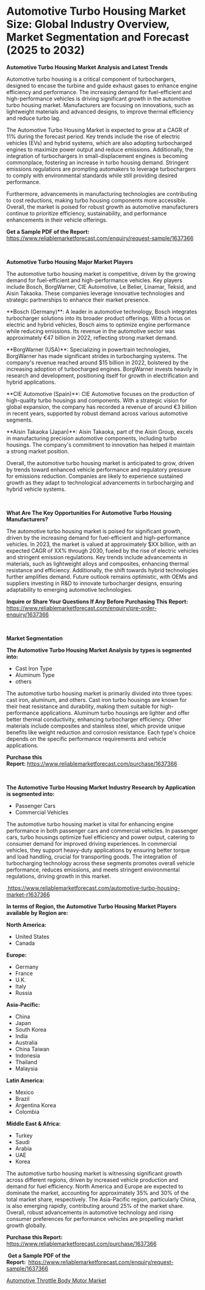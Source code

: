 <p><h1>Automotive Turbo Housing Market Size: Global Industry Overview, Market Segmentation and Forecast (2025 to 2032)</h1></p><p><strong>Automotive Turbo Housing Market Analysis and Latest Trends</strong></p>
<p><p>Automotive turbo housing is a critical component of turbochargers, designed to encase the turbine and guide exhaust gases to enhance engine efficiency and performance. The increasing demand for fuel-efficient and high-performance vehicles is driving significant growth in the automotive turbo housing market. Manufacturers are focusing on innovations, such as lightweight materials and advanced designs, to improve thermal efficiency and reduce turbo lag.</p><p>The Automotive Turbo Housing Market is expected to grow at a CAGR of 11% during the forecast period. Key trends include the rise of electric vehicles (EVs) and hybrid systems, which are also adopting turbocharged engines to maximize power output and reduce emissions. Additionally, the integration of turbochargers in small-displacement engines is becoming commonplace, fostering an increase in turbo housing demand. Stringent emissions regulations are prompting automakers to leverage turbochargers to comply with environmental standards while still providing desired performance.</p><p>Furthermore, advancements in manufacturing technologies are contributing to cost reductions, making turbo housing components more accessible. Overall, the market is poised for robust growth as automotive manufacturers continue to prioritize efficiency, sustainability, and performance enhancements in their vehicle offerings.</p></p>
<p><strong>Get a Sample PDF of the Report:&nbsp;</strong> <a href="https://www.reliablemarketforecast.com/enquiry/request-sample/1637366?utm_campaign=2949&utm_medium=2&utm_source=Github&utm_content=ia&utm_term=23032025&utm_id=automotive-turbo-housing">https://www.reliablemarketforecast.com/enquiry/request-sample/1637366</a></p>
<p>&nbsp;</p>
<p><strong>Automotive Turbo Housing Major Market Players</strong></p>
<p><p>The automotive turbo housing market is competitive, driven by the growing demand for fuel-efficient and high-performance vehicles. Key players include Bosch, BorgWarner, CIE Automotive, Le Belier, Linamar, Teksid, and Aisin Takaoka. These companies leverage innovative technologies and strategic partnerships to enhance their market presence.</p><p>**Bosch (Germany)**: A leader in automotive technology, Bosch integrates turbocharger solutions into its broader product offerings. With a focus on electric and hybrid vehicles, Bosch aims to optimize engine performance while reducing emissions. Its revenue in the automotive sector was approximately €47 billion in 2022, reflecting strong market demand.</p><p>**BorgWarner (USA)**: Specializing in powertrain technologies, BorgWarner has made significant strides in turbocharging systems. The company's revenue reached around $15 billion in 2022, bolstered by the increasing adoption of turbocharged engines. BorgWarner invests heavily in research and development, positioning itself for growth in electrification and hybrid applications.</p><p>**CIE Automotive (Spain)**: CIE Automotive focuses on the production of high-quality turbo housings and components. With a strategic vision for global expansion, the company has recorded a revenue of around €3 billion in recent years, supported by robust demand across various automotive segments. </p><p>**Aisin Takaoka (Japan)**: Aisin Takaoka, part of the Aisin Group, excels in manufacturing precision automotive components, including turbo housings. The company's commitment to innovation has helped it maintain a strong market position.</p><p>Overall, the automotive turbo housing market is anticipated to grow, driven by trends toward enhanced vehicle performance and regulatory pressure for emissions reduction. Companies are likely to experience sustained growth as they adapt to technological advancements in turbocharging and hybrid vehicle systems.</p></p>
<p>&nbsp;</p>
<p><strong>What Are The Key Opportunities For Automotive Turbo Housing Manufacturers?</strong></p>
<p><p>The automotive turbo housing market is poised for significant growth, driven by the increasing demand for fuel-efficient and high-performance vehicles. In 2023, the market is valued at approximately $XX billion, with an expected CAGR of XX% through 2030, fueled by the rise of electric vehicles and stringent emission regulations. Key trends include advancements in materials, such as lightweight alloys and composites, enhancing thermal resistance and efficiency. Additionally, the shift towards hybrid technologies further amplifies demand. Future outlook remains optimistic, with OEMs and suppliers investing in R&D to innovate turbocharger designs, ensuring adaptability to emerging automotive technologies.</p></p>
<p><strong>Inquire or Share Your Questions If Any Before Purchasing This Report:</strong> <a href="https://www.reliablemarketforecast.com/enquiry/pre-order-enquiry/1637366?utm_campaign=2949&utm_medium=2&utm_source=Github&utm_content=ia&utm_term=23032025&utm_id=automotive-turbo-housing">https://www.reliablemarketforecast.com/enquiry/pre-order-enquiry/1637366</a></p>
<p>&nbsp;</p>
<p><strong>Market Segmentation</strong></p>
<p><strong>The Automotive Turbo Housing Market Analysis by types is segmented into:</strong></p>
<p><ul><li>Cast Iron Type</li><li>Aluminum Type</li><li>others</li></ul></p>
<p><p>The automotive turbo housing market is primarily divided into three types: cast iron, aluminum, and others. Cast iron turbo housings are known for their heat resistance and durability, making them suitable for high-performance applications. Aluminum turbo housings are lighter and offer better thermal conductivity, enhancing turbocharger efficiency. Other materials include composites and stainless steel, which provide unique benefits like weight reduction and corrosion resistance. Each type's choice depends on the specific performance requirements and vehicle applications.</p></p>
<p><strong>Purchase this Report:&nbsp;</strong><a href="https://www.reliablemarketforecast.com/purchase/1637366?utm_campaign=2949&utm_medium=2&utm_source=Github&utm_content=ia&utm_term=23032025&utm_id=automotive-turbo-housing">https://www.reliablemarketforecast.com/purchase/1637366</a></p>
<p>&nbsp;</p>
<p><strong>The Automotive Turbo Housing Market Industry Research by Application is segmented into:</strong></p>
<p><ul><li>Passenger Cars</li><li>Commercial Vehicles</li></ul></p>
<p><p>The automotive turbo housing market is vital for enhancing engine performance in both passenger cars and commercial vehicles. In passenger cars, turbo housings optimize fuel efficiency and power output, catering to consumer demand for improved driving experiences. In commercial vehicles, they support heavy-duty applications by ensuring better torque and load handling, crucial for transporting goods. The integration of turbocharging technology across these segments promotes overall vehicle performance, reduces emissions, and meets stringent environmental regulations, driving growth in this market.</p></p>
<p><a href="https://www.reliablemarketforecast.com/automotive-turbo-housing-market-r1637366?utm_campaign=2949&utm_medium=2&utm_source=Github&utm_content=ia&utm_term=23032025&utm_id=automotive-turbo-housing">&nbsp;https://www.reliablemarketforecast.com/automotive-turbo-housing-market-r1637366</a></p>
<p><strong>In terms of Region, the Automotive Turbo Housing Market Players available by Region are:</strong></p>
<p>
    <p> <strong> North America: </strong>
        <ul>
            <li>United States</li>
            <li>Canada</li>
        </ul>
        </p> 
    <p> <strong> Europe: </strong>
        <ul>
            <li>Germany</li>
            <li>France</li>
            <li>U.K.</li>
            <li>Italy</li>
            <li>Russia</li>
        </ul>
        </p> 
    <p> <strong> Asia-Pacific: </strong>
        <ul>
            <li>China</li>
            <li>Japan</li>
            <li>South Korea</li>
            <li>India</li>
            <li>Australia</li>
            <li>China Taiwan</li>
            <li>Indonesia</li>
            <li>Thailand</li>
            <li>Malaysia</li>
        </ul>
        </p> 
    <p> <strong> Latin America: </strong>
        <ul>
            <li>Mexico</li>
            <li>Brazil</li>
            <li>Argentina Korea</li>
            <li>Colombia</li>
        </ul>
        </p> 
    <p> <strong> Middle East & Africa: </strong>
        <ul>
            <li>Turkey</li>
            <li>Saudi</li>
            <li>Arabia</li>
            <li>UAE</li>
            <li>Korea</li>
        </ul>
    </p>
    </p>
<p><p>The automotive turbo housing market is witnessing significant growth across different regions, driven by increased vehicle production and demand for fuel efficiency. North America and Europe are expected to dominate the market, accounting for approximately 35% and 30% of the total market share, respectively. The Asia-Pacific region, particularly China, is also emerging rapidly, contributing around 25% of the market share. Overall, robust advancements in automotive technology and rising consumer preferences for performance vehicles are propelling market growth globally.</p></p>
<p><strong>Purchase this Report: </strong><a href="https://www.reliablemarketforecast.com/purchase/1637366?utm_campaign=2949&utm_medium=2&utm_source=Github&utm_content=ia&utm_term=23032025&utm_id=automotive-turbo-housing">https://www.reliablemarketforecast.com/purchase/1637366</a></p>
<p>&nbsp;<strong>Get a Sample PDF of the Report:&nbsp;&nbsp;</strong><a href="https://www.reliablemarketforecast.com/enquiry/request-sample/1637366?utm_campaign=2949&utm_medium=2&utm_source=Github&utm_content=ia&utm_term=23032025&utm_id=automotive-turbo-housing">https://www.reliablemarketforecast.com/enquiry/request-sample/1637366</a></p>
<p><strong></strong></p>
<p><p><a href="https://github.com/sefathlehki/Market-Research-Report-List-1/blob/main/automotive-throttle-body-motor-market.md?utm_campaign=2949&utm_medium=2&utm_source=Github&utm_content=ia&utm_term=23032025&utm_id=automotive-turbo-housing">Automotive Throttle Body Motor Market</a></p></p>